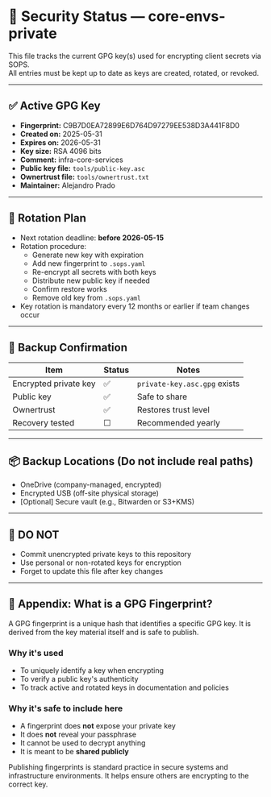 # 🔐 Security Status — core-envs-private

This file tracks the current GPG key(s) used for encrypting client secrets via SOPS.  
All entries must be kept up to date as keys are created, rotated, or revoked.

---

## ✅ Active GPG Key

- **Fingerprint:** C9B7D0EA72899E6D764D97279EE538D3A441F8D0
- **Created on:** 2025-05-31
- **Expires on:** 2026-05-31
- **Key size:** RSA 4096 bits
- **Comment:** infra-core-services
- **Public key file:** `tools/public-key.asc`
- **Ownertrust file:** `tools/ownertrust.txt`
- **Maintainer:** Alejandro Prado

---

## 🔄 Rotation Plan

- Next rotation deadline: **before 2026-05-15**
- Rotation procedure:
  - Generate new key with expiration
  - Add new fingerprint to `.sops.yaml`
  - Re-encrypt all secrets with both keys
  - Distribute new public key if needed
  - Confirm restore works
  - Remove old key from `.sops.yaml`
- Key rotation is mandatory every 12 months or earlier if team changes occur

---

## 🔐 Backup Confirmation

| Item                    | Status | Notes                        |
|-------------------------|--------|------------------------------|
| Encrypted private key   | ✅     | `private-key.asc.gpg` exists |
| Public key              | ✅     | Safe to share                |
| Ownertrust              | ✅     | Restores trust level         |
| Recovery tested         | ☐      | Recommended yearly           |

---

## 📦 Backup Locations (Do not include real paths)

- OneDrive (company-managed, encrypted)
- Encrypted USB (off-site physical storage)
- [Optional] Secure vault (e.g., Bitwarden or S3+KMS)

---

## 🛑 DO NOT

- Commit unencrypted private keys to this repository
- Use personal or non-rotated keys for encryption
- Forget to update this file after key changes

---

## 📎 Appendix: What is a GPG Fingerprint?

A GPG fingerprint is a unique hash that identifies a specific GPG key. It is derived from the key material itself and is safe to publish.

### Why it's used

- To uniquely identify a key when encrypting
- To verify a public key's authenticity
- To track active and rotated keys in documentation and policies

### Why it's safe to include here

- A fingerprint does **not** expose your private key
- It does **not** reveal your passphrase
- It cannot be used to decrypt anything
- It is meant to be **shared publicly**

Publishing fingerprints is standard practice in secure systems and infrastructure environments. It helps ensure others are encrypting to the correct key.
